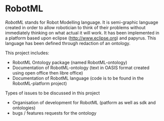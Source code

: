 RobotML
=======

*RobotML* stands for Robot Modelling language.
It is semi-graphic language created in order to allow robotician to think of their problems without immediately thinking on what actual it will work.
It has been implemented in a platform based upon eclipse (http://www.eclipse.org) and papyrus.
This language has been defined through redaction of an ontology.

This project includes:
- RobotML Ontology package (named RobotML-ontology)
- Documentation of RobotML-ontology (text in OASIS format created using open office then libre office)
- Documentation of RobotML language (code is to be found in the RobotML-platform project)

Types of issues to be discussed in this project
- Organisation of development for RobotML (patform as well as sdk and ontologies)
- bugs / features requests for the ontology
